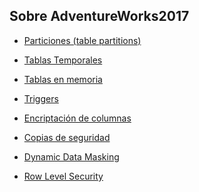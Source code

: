 ## Sobre AdventureWorks2017

* [Particiones (table partitions)]()

* [Tablas Temporales]()

* [Tablas en memoria]()

* [Triggers]()

* [Encriptación de columnas]()

* [Copias de seguridad]()

* [Dynamic Data Masking]()

* [Row Level Security]()
#
